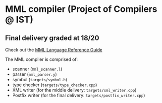 # MML compiler (Project of Compilers @ IST)
## Final delivery graded at 18/20

Check out the [MML Language Reference Guide](https://web.tecnico.ulisboa.pt/~david.matos/w/pt/index.php/Compiladores/Projecto_de_Compiladores/Projecto_2022-2023/Manual_de_Refer%C3%AAncia_da_Linguagem_MML)

The MML compiler is comprised of:
* scanner (`mml_scanner.l`)
* parser (`mml_parser.y`)
* symbol (`targets/symbol.h`)
* type checker (`targets/type_checker.cpp`)
* XML writer (for the middle delivery: `targets/xml_writer.cpp`)
* Postfix writer (for the final delivery: `targets/postfix_writer.cpp`)
